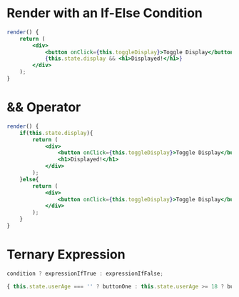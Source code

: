 # Render with an If-Else Condition

```jsx
render() {
	return (
		<div>
			<button onClick={this.toggleDisplay}>Toggle Display</button>
			{this.state.display && <h1>Displayed!</h1>}
		</div>
	);
}
```

# && Operator
```jsx
render() {
	if(this.state.display){
		return (
			<div>
				<button onClick={this.toggleDisplay}>Toggle Display</button>
				<h1>Displayed!</h1>
			</div>
		);
	}else{
		return (
			<div>
				<button onClick={this.toggleDisplay}>Toggle Display</button>
			</div>
		);
	}
}
```

# Ternary Expression
```jsx
condition ? expressionIfTrue : expressionIfFalse;
```

```jsx
{ this.state.userAge === '' ? buttonOne : this.state.userAge >= 18 ? buttonTwo : buttonThree }
```